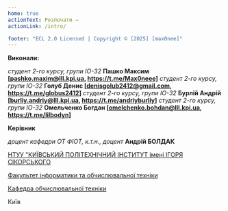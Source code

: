 ```yaml
---
home: true
actionText: Розпочати →
actionLink: /intro/

footer: "ECL 2.0 Licensed | Copyright © [2025] [max0nee]"
---
```



**Виконали:** 

*студент 2-го курсу, групи ІО-32*<span padding-right:5em></span> **Пашко Максим [pashko.maxim@lll.kpi.ua, https://t.me/Max0neee]**
*студент 2-го курсу, групи ІО-32*<span padding-right:5em></span> **Голуб Денис [denisgolub2412@gmail.com, https://t.me/globus2412]**
*студент 2-го курсу, групи ІО-32*<span padding-right:5em></span> **Бурлій Андрій [burliy.andriy@lll.kpi.ua, https://t.me/andriyburliy]**
*студент 2-го курсу, групи ІО-32*<span padding-right:5em></span> **Омельченко Богдан [omelchenko.bohdan@lll.kpi.ua, https://t.me/lilbodyn]**


**Керівник**

*доцент кафедри ОТ ФІОТ, к.т.н., доцент*<span padding-right:5em></span> **Андрій БОЛДАК** 

[НТУУ "КИЇВСЬКИЙ ПОЛІТЕХНІЧНИЙ ІНСТИТУТ імені ІГОРЯ СІКОРСЬКОГО](https://kpi.ua/)

[Факультет інформатики та обчислювальної техніки](https://fiot.kpi.ua/)

[Кафедра обчислювальної техніки](https://comsys.kpi.ua/)

Київ
